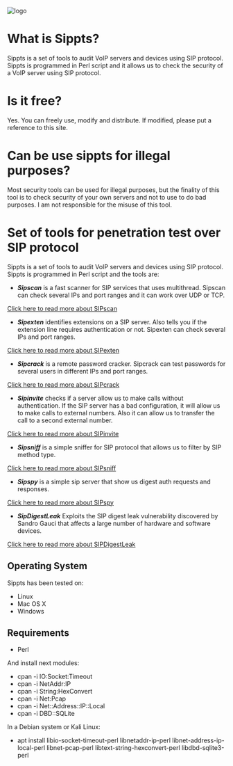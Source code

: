 ![logo](http://blog.pepelux.org/wp-content/uploads/logo-de-sippts.png)


# What is Sippts? #

Sippts is a set of tools to audit VoIP servers and devices using SIP protocol. Sippts is programmed in Perl script and it allows us to check the security of a VoIP server using SIP protocol.

# Is it free? #

Yes. You can freely use, modify and distribute. If modified, please put a reference to this site.

# Can be use sippts for illegal purposes? #

Most security tools can be used for illegal purposes, but the finality of this tool is to check security of your own servers and not to use to do bad purposes. I am not responsible for the misuse of this tool.

# Set of tools for penetration test over SIP protocol #

Sippts is a set of tools to audit VoIP servers and devices using SIP protocol. Sippts is programmed in Perl script and the tools are:
  * _**Sipscan**_ is a fast scanner for SIP services that uses multithread. Sipscan can check several IPs and port ranges and it can work over UDP or TCP.

[Click here to read more about SIPscan](https://github.com/Pepelux/sippts/wiki/SIPscan)

  * _**Sipexten**_ identifies extensions on a SIP server. Also tells you if the extension line requires authentication or not. Sipexten can check several IPs and port ranges.

[Click here to read more about SIPexten](https://github.com/Pepelux/sippts/wiki/SIPexten)

  * _**Sipcrack**_ is a remote password cracker. Sipcrack can test passwords for several users in different IPs and port ranges.

[Click here to read more about SIPcrack](https://github.com/Pepelux/sippts/wiki/SIPcrack)

  * _**Sipinvite**_ checks if a server allow us to make calls without authentication. If the SIP server has a bad configuration, it will allow us to make calls to external numbers. Also it can allow us to transfer the call to a second external number.

[Click here to read more about SIPinvite](https://github.com/Pepelux/sippts/wiki/SIPinvite)

  * _**Sipsniff**_ is a simple sniffer for SIP protocol that allows us to filter by SIP method type.

[Click here to read more about SIPsniff](https://github.com/Pepelux/sippts/wiki/SIPsniff)

  * _**Sipspy**_ is a simple sip server that show us digest auth requests and responses.

[Click here to read more about SIPspy](https://github.com/Pepelux/sippts/wiki/SIPspy)

  * _**SipDigestLeak**_ Exploits the SIP digest leak vulnerability discovered by Sandro Gauci that affects a large number of hardware and software devices.

[Click here to read more about SIPDigestLeak](https://github.com/Pepelux/sippts/wiki/SIPDigestLeak)

## Operating System ##
Sippts has been tested on:
  * Linux
  * Mac OS X
  * Windows

## Requirements ##
  * Perl

And install next modules:
  * cpan -i IO:Socket:Timeout
  * cpan -i NetAddr:IP
  * cpan -i String:HexConvert
  * cpan -i Net:Pcap
  * cpan -i Net::Address::IP::Local
  * cpan -i DBD::SQLite

In a Debian system or Kali Linux:
  * apt install libio-socket-timeout-perl libnetaddr-ip-perl libnet-address-ip-local-perl libnet-pcap-perl libtext-string-hexconvert-perl libdbd-sqlite3-perl